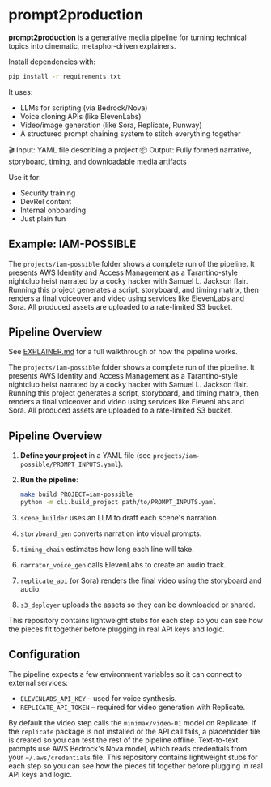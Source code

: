 # prompt2production

**prompt2production** is a generative media pipeline for turning technical topics into cinematic, metaphor-driven explainers.

Install dependencies with:

```bash
pip install -r requirements.txt
```

It uses:
- LLMs for scripting (via Bedrock/Nova)
- Voice cloning APIs (like ElevenLabs)
- Video/image generation (like Sora, Replicate, Runway)
- A structured prompt chaining system to stitch everything together

🎬 Input: YAML file describing a project
📦 Output: Fully formed narrative, storyboard, timing, and downloadable media artifacts

Use it for:
- Security training
- DevRel content
- Internal onboarding
- Just plain fun

## Example: IAM-POSSIBLE

The `projects/iam-possible` folder shows a complete run of the pipeline. It presents AWS Identity and Access Management as a Tarantino-style nightclub heist narrated by a cocky hacker with Samuel L. Jackson flair. Running this project generates a script, storyboard, and timing matrix, then renders a final voiceover and video using services like ElevenLabs and Sora. All produced assets are uploaded to a rate-limited S3 bucket.

## Pipeline Overview

See [EXPLAINER.md](EXPLAINER.md) for a full walkthrough of how the pipeline works.

The `projects/iam-possible` folder shows a complete run of the pipeline. It
presents AWS Identity and Access Management as a Tarantino-style nightclub
heist narrated by a cocky hacker with Samuel L. Jackson flair. Running this
project generates a script, storyboard, and timing matrix, then renders a final
voiceover and video using services like ElevenLabs and Sora. All produced
assets are uploaded to a rate-limited S3 bucket.

## Pipeline Overview

1. **Define your project** in a YAML file (see `projects/iam-possible/PROMPT_INPUTS.yaml`).
2. **Run the pipeline**:

   ```bash
   make build PROJECT=iam-possible
   python -m cli.build_project path/to/PROMPT_INPUTS.yaml
   ```
3. `scene_builder` uses an LLM to draft each scene's narration.
4. `storyboard_gen` converts narration into visual prompts.
5. `timing_chain` estimates how long each line will take.
6. `narrator_voice_gen` calls ElevenLabs to create an audio track.
7. `replicate_api` (or Sora) renders the final video using the storyboard and audio.
8. `s3_deployer` uploads the assets so they can be downloaded or shared.

This repository contains lightweight stubs for each step so you can see how the pieces fit together before plugging in real API keys and logic.

## Configuration

The pipeline expects a few environment variables so it can connect to external services:

- `ELEVENLABS_API_KEY` – used for voice synthesis.
- `REPLICATE_API_TOKEN` – required for video generation with Replicate.

By default the video step calls the `minimax/video-01` model on Replicate. If the `replicate` package is not installed or the API call fails, a placeholder file is created so you can test the rest of the pipeline offline. Text-to-text prompts use AWS Bedrock's Nova model, which reads credentials from your `~/.aws/credentials` file.
This repository contains lightweight stubs for each step so you can see how the
pieces fit together before plugging in real API keys and logic.
